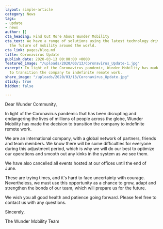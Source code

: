 ```yaml
---
layout: simple-article
category: News
tags:
- update
- news
author: []
cta_heading: Find Out More About Wunder Mobility
cta_text: We have a range of solutions using the latest technology driving forward
  the future of mobility around the world.
cta_link: pages/blog.md
title: Coronavirus Update
publish_date: 2020-03-13 00:00:00 +0000
featured_image: "/uploads/2020/03/13/Coronavirus_Update-1.jpg"
excerpt: In light of the Coronavirus pandemic, Wunder Mobility has made the decision
  to transition the company to indefinite remote work.
share_image: "/uploads/2020/03/13/Coronavirus_Update.jpg"
sticky: true
hidden: false

---
```


Dear Wunder Community,

In light of the Coronavirus pandemic that has been disrupting and endangering the lives of millions of people across the globe, Wunder Mobility has made the decision to transition the company to indefinite remote work.

We are an international company, with a global network of partners, friends and team members. We know there will be some difficulties for everyone during this adjustment period, which is why we will do our best to optimize our operations and smooth out any kinks in the system as we see them.

We have also cancelled all events hosted at our offices until the end of June.

These are trying times, and it's hard to face uncertainty with courage. Nevertheless, we must use this opportunity as a chance to grow, adapt and strengthen the bonds of our team, which will prepare us for the future.

We wish you all good health and patience going forward. Please feel free to contact us with any questions.

Sincerely,

The Wunder Mobility Team